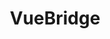 ---
layout: home

title: VueBridge
titleTemplate: Tooling & Templates for interoperable Vue Components

hero:
  name: VueBridge
  text: Tooling & Templates for interoperable Vue Components
  tagline: Simplifying the creation and maintenance of Vue component libraries supporting Vue 2 and 3
  image:
    src: /logo.png
    alt: VueBridge
  actions:
    - theme: brand
      text: Get Started
      link: /getting-started
    - theme: alt
      text: Why VueBridge?
      link: /topics/introduction-why-vue-bridge
    - theme: alt
      text: View on GitHub
      link: https://github.com/vue-bridge/vue-bridge

features:
  - icon: ☁️
    title: Lightweight Runtime
    details: tiny (max. 800b gzip) runtime library that ponyfills commonly used Vue 2/3 APIs for interop.
  - icon: 📦
    title: Universal Build Plugin
    details: Build-Time toolkit to simplify building your library for both Vue 2 and Vue 3. (Vite only for now)
  - icon: 🔩
    title: Eslint support
    details: an eslint preset that helps you avoid common mistakes when writing interoperable code.
  - icon: 🪄
    title: Quickstart with Templates
    details: Start projects easily with pre-configured templates, no setup or configuration necessary.
  - icon: 🗂
    title: Extensive Documentation
    details: Our docs provide quick How.Ton guides as well as background info for all aspects of interoperable libraries.
  - icon: 🔦
    title: Typescript support
    details: Template support Type generation  for both versions.
---